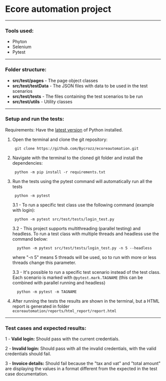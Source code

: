 # Ecore automation project

---
### Tools used:

- Phyton
- Selenium
- Pytest
---
### Folder structure:

- **src/test/pages** - The page object classes
- **src/test/testData** - The JSON files with data to be used in the test scenarios
- **src/test/tests** - The files containing the test scenarios to be run
- **src/test/utils** - Utility classes
---
### Setup and run the tests: 
Requirements: Have the [latest version](https://www.python.org/downloads/) of Python installed. 

1. Open the terminal and clone the git repository:

        git clone https://github.com/Bycrozz/ecoreautomation.git
2. Navigate with the terminal to the cloned git folder and install the dependencies:

        python -m pip install -r requirements.txt
3. Run the tests using the pytest command will automatically run all the tests

        python -m pytest

    3.1 - To run a specific test class use the following command (example with login):

        python -m pytest src/test/tests/login_test.py

    3.2 - This project supports multithreading (parallel testing) and headless. To run a test class with multiple threads and headless use the command below:

         python -m pytest src/test/tests/login_test.py -n 5 --headless
   where "-n 5" means 5 threads will be used, so to run with more or less threads change this parameter.
                     
   3.3 - It's possible to run a specific test scenario instead of the test class. Each scenario is marked with `@pytest.mark.TAGNAME` (this can be combined with parallel running and headless)

         python -m pytest -m TAGNAME
4. After running the tests the results are shown in the terminal, but a HTML report is generated in folder `ecoreautomation/reports/html_report/report.html`
---
###  Test cases and expected results:

1 - **Valid login:** Should pass with the current credentials.

2 - **Invalid login:** Should pass with all the invalid credentials, with the valid credentials should fail.

3 - **Invoice details:** Should fail because the "tax and vat" and "total amount" are displaying the values in a format different from the expected in the test case documentation.